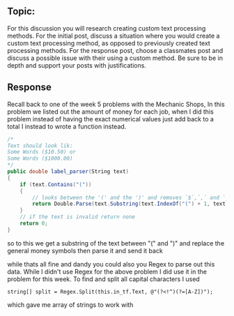 ## Topic:

For this discussion you will research creating custom text processing methods.  For the initial post, discuss a situation where you would create a custom text processing method, as opposed to previously created text processing methods.  For the response post, choose a classmates post and discuss a possible issue with their using a custom method.  Be sure to be in depth and support your posts with justifications.

## Response

Recall back to one of the week 5 problems with the Mechanic Shops, In this problem we listed out the amount of money for each job, when I did this problem instead of having the exact numerical values just add back to a total I instead to wrote a function instead.

```cs
/*
Text should look lik:
Some Words ($10.50) or
Some Words ($1000.00)
*/
public double label_parser(String text)
{
    if (text.Contains("("))
    {
        // looks between the '(' and the ')' and removes `$`,`,` and `_` characters
        return Double.Parse(text.Substring(text.IndexOf("(") + 1, text.IndexOf(")") - (text.IndexOf("(") + 1)).Replace("$", "").Replace(",", "").Replace("_", ""));
    }
    // if the text is invalid return none
    return 0;
}
```

so to this we get a substring of the text between "(" and ")" and replace the general money symbols then parse it and send it back

while thats all fine and dandy you could also you Regex to parse out this data. While I didn't use Regex for the above problem I did use it in the problem for this week. To find and split all capital characters I used

`string[] split = Regex.Split(this.in_tf.Text, @"(?<!^)(?=[A-Z])");`

which gave me array of strings to work with